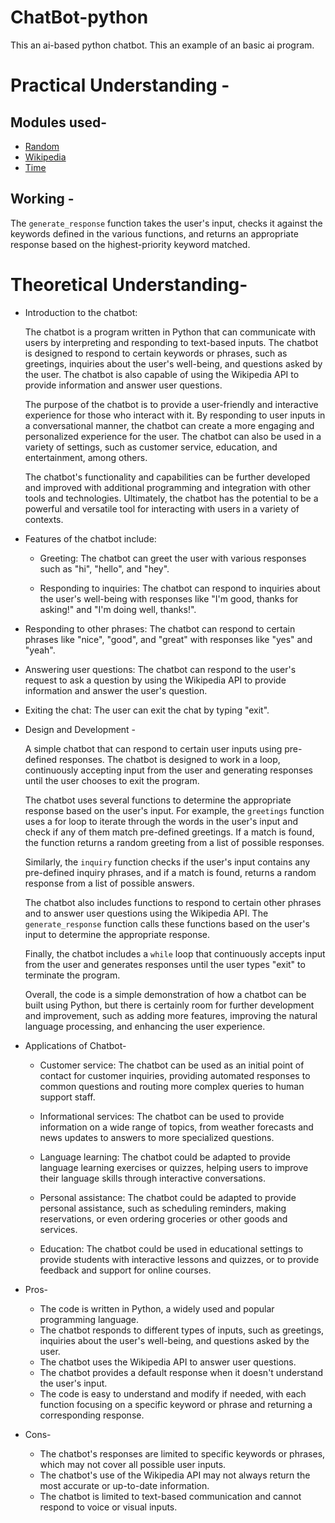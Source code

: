 # ChatBot-python
This an ai-based python chatbot. This an example of an basic ai program.

# Practical Understanding -
## Modules used- 
 - [Random](https://docs.python.org/3/library/random.html)
 - [Wikipedia](https://pypi.org/project/wikipedia/)
 - [Time](https://docs.python.org/3/library/time.html)
 
 ## Working -
 
 The `generate_response` function takes the user's input, checks it against the keywords defined in the various functions, and returns an appropriate response based on the highest-priority keyword matched.

# Theoretical Understanding- 
  + Introduction to the chatbot:

    The chatbot is a program written in Python that can communicate with users by interpreting and responding to text-based inputs. The chatbot is designed to respond to certain keywords or phrases, such as greetings, inquiries about the user's well-being, and questions asked by the user. The chatbot is also capable of using the Wikipedia API to provide information and answer user questions.

    The purpose of the chatbot is to provide a user-friendly and interactive experience for those who interact with it. By responding to user inputs in a conversational manner, the chatbot can create a more engaging and personalized experience for the user. The chatbot can also be used in a variety of settings, such as customer service, education, and entertainment, among others.

    The chatbot's functionality and capabilities can be further developed and improved with additional programming and integration with other tools and technologies. Ultimately, the chatbot has the potential to be a powerful and versatile tool for interacting with users in a variety of contexts.

  * Features of the chatbot include:

    - Greeting: The chatbot can greet the user with various responses such as "hi", "hello", and "hey".

    - Responding to inquiries: The chatbot can respond to inquiries about the user's well-being with responses like "I'm good, thanks for asking!" and "I'm doing well, thanks!".

   - Responding to other phrases: The chatbot can respond to certain phrases like "nice", "good", and "great" with responses like "yes" and "yeah".

   - Answering user questions: The chatbot can respond to the user's request to ask a question by using the Wikipedia API to provide information and answer the user's question.

   - Exiting the chat: The user can exit the chat by typing "exit".
 + Design and Development - 

    A simple chatbot that can respond to certain user inputs using pre-defined responses. The chatbot is designed to work in a loop, continuously accepting input from the user  and generating responses until the user chooses to exit the program.

    The chatbot uses several functions to determine the appropriate response based on the user's input. For example, the `greetings` function uses a for loop to iterate through the words in the user's input and check if any of them match pre-defined greetings. If a match is found, the function returns a random greeting from a list of possible responses.

    Similarly, the `inquiry` function checks if the user's input contains any pre-defined inquiry phrases, and if a match is found, returns a random response from a list of possible answers.

    The chatbot also includes functions to respond to certain other phrases and to answer user questions using the Wikipedia API. The `generate_response` function calls these functions based on the user's input to determine the appropriate response.

    Finally, the chatbot includes a `while` loop that continuously accepts input from the user and generates responses until the user types "exit" to terminate the program.

    Overall, the code is a simple demonstration of how a chatbot can be built using Python, but there is certainly room for further development and improvement, such as adding more features, improving the natural language processing, and enhancing the user experience.

 + Applications of Chatbot-

   - Customer service: The chatbot can be used as an initial point of contact for customer inquiries, providing automated responses to common questions and routing more complex queries to human support staff.

   - Informational services: The chatbot can be used to provide information on a wide range of topics, from weather forecasts and news updates to answers to more specialized questions.

   - Language learning: The chatbot could be adapted to provide language learning exercises or quizzes, helping users to improve their language skills through interactive conversations.

   - Personal assistance: The chatbot could be adapted to provide personal assistance, such as scheduling reminders, making reservations, or even ordering groceries or other goods and services.

   - Education: The chatbot could be used in educational settings to provide students with interactive lessons and quizzes, or to provide feedback and support for online courses.

 
+ Pros-
  - The code is written in Python, a widely used and popular programming language.
  * The chatbot responds to different types of inputs, such as greetings, inquiries about the user's well-being, and questions asked by the user.
  + The chatbot uses the Wikipedia API to answer user questions.
  - The chatbot provides a default response when it doesn't understand the user's input.
  * The code is easy to understand and modify if needed, with each function focusing on a specific keyword or phrase and returning a corresponding response.

- Cons-

  - The chatbot's responses are limited to specific keywords or phrases, which may not cover all possible user inputs.
  * The chatbot's use of the Wikipedia API may not always return the most accurate or up-to-date information.
  + The chatbot is limited to text-based communication and cannot respond to voice or visual inputs.
